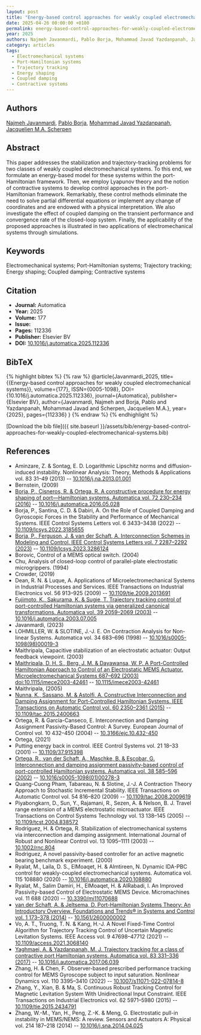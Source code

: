 ```yaml
---
layout: post
title: "Energy-based control approaches for weakly coupled electromechanical systems"
date: 2025-04-26 00:00:00 +0100
permalink: energy-based-control-approaches-for-weakly-coupled-electromechanical-systems
year: 2025
authors: Najmeh Javanmardi, Pablo Borja, Mohammad Javad Yazdanpanah, Jacquelien M.A. Scherpen
category: articles
tags:
  - Electromechanical systems
  - Port-Hamiltonian systems
  - Trajectory tracking
  - Energy shaping
  - Coupled damping
  - Contractive systems
---
```

 
## Authors
[Najmeh Javanmardi](authors/najmeh-javanmardi), [Pablo Borja](authors/luis-pablo-borja), [Mohammad Javad Yazdanpanah](authors/mohammad-javad-yazdanpanah), [Jacquelien M.A. Scherpen](authors/jacquelien-m-a-scherpen)
 
## Abstract
This paper addresses the stabilization and trajectory-tracking problems for two classes of weakly coupled electromechanical systems. To this end, we formulate an energy-based model for these systems within the port-Hamiltonian framework. Then, we employ Lyapunov theory and the notion of contractive systems to develop control approaches in the port-Hamiltonian framework. Remarkably, these control methods eliminate the need to solve partial differential equations or implement any change of coordinates and are endowed with a physical interpretation. We also investigate the effect of coupled damping on the transient performance and convergence rate of the closed-loop system. Finally, the applicability of the proposed approaches is illustrated in two applications of electromechanical systems through simulations.
 
## Keywords
Electromechanical systems; Port-Hamiltonian systems; Trajectory tracking; Energy shaping; Coupled damping; Contractive systems
 
## Citation
- **Journal:** Automatica
- **Year:** 2025
- **Volume:** 177
- **Issue:** 
- **Pages:** 112336
- **Publisher:** Elsevier BV
- **DOI:** [10.1016/j.automatica.2025.112336](https://doi.org/10.1016/j.automatica.2025.112336)
 
## BibTeX
{% highlight bibtex %}
{% raw %}
@article{Javanmardi_2025,
  title={{Energy-based control approaches for weakly coupled electromechanical systems}},
  volume={177},
  ISSN={0005-1098},
  DOI={10.1016/j.automatica.2025.112336},
  journal={Automatica},
  publisher={Elsevier BV},
  author={Javanmardi, Najmeh and Borja, Pablo and Yazdanpanah, Mohammad Javad and Scherpen, Jacquelien M.A.},
  year={2025},
  pages={112336}
}
{% endraw %}
{% endhighlight %}
 
[Download the bib file]({{ site.baseurl }}/assets/bib/energy-based-control-approaches-for-weakly-coupled-electromechanical-systems.bib)
 
## References
- Aminzare, Z. & Sontag, E. D. Logarithmic Lipschitz norms and diffusion-induced instability. Nonlinear Analysis: Theory, Methods &amp; Applications vol. 83 31–49 (2013) -- [10.1016/j.na.2013.01.001](https://doi.org/10.1016/j.na.2013.01.001)
- Bernstein, (2009)
- [Borja, P., Cisneros, R. & Ortega, R. A constructive procedure for energy shaping of port—Hamiltonian systems. Automatica vol. 72 230–234 (2016)](a-constructive-procedure-for-energy-shaping-of-port-hamiltonian-systems) -- [10.1016/j.automatica.2016.05.028](https://doi.org/10.1016/j.automatica.2016.05.028)
- Borja, P., Santina, C. D. & Dabiri, A. On the Role of Coupled Damping and Gyroscopic Forces in the Stability and Performance of Mechanical Systems. IEEE Control Systems Letters vol. 6 3433–3438 (2022) -- [10.1109/lcsys.2022.3185655](https://doi.org/10.1109/lcsys.2022.3185655)
- [Borja, P., Ferguson, J. & van der Schaft, A. Interconnection Schemes in Modeling and Control. IEEE Control Systems Letters vol. 7 2287–2292 (2023)](interconnection-schemes-in-modeling-and-control) -- [10.1109/lcsys.2023.3286124](https://doi.org/10.1109/lcsys.2023.3286124)
- Borovic, Control of a MEMS optical switch. (2004)
- Chu, Analysis of closed-loop control of parallel-plate electrostatic microgrippers. (1994)
- Crowder, (2019)
- Dean, R. N. & Luque, A. Applications of Microelectromechanical Systems in Industrial Processes and Services. IEEE Transactions on Industrial Electronics vol. 56 913–925 (2009) -- [10.1109/tie.2009.2013691](https://doi.org/10.1109/tie.2009.2013691)
- [Fujimoto, K., Sakurama, K. & Sugie, T. Trajectory tracking control of port-controlled Hamiltonian systems via generalized canonical transformations. Automatica vol. 39 2059–2069 (2003)](trajectory-tracking-control-of-port-controlled-hamiltonian-systems-via-generalized-canonical-transformations) -- [10.1016/j.automatica.2003.07.005](https://doi.org/10.1016/j.automatica.2003.07.005)
- Javanmardi, (2023)
- LOHMILLER, W. & SLOTINE, J.-J. E. On Contraction Analysis for Non-linear Systems. Automatica vol. 34 683–696 (1998) -- [10.1016/s0005-1098(98)00019-3](https://doi.org/10.1016/s0005-1098(98)00019-3)
- Maithripala, Capacitive stabilization of an electrostatic actuator: Output feedback viewpoint. (2003)
- [Maithripala, D. H. S., Berg, J. M. & Dayawansa, W. P. A Port-Controlled Hamiltonian Approach to Control of an Electrostatic MEMS Actuator. Microelectromechanical Systems 687–692 (2003) doi:10.1115/imece2003-42461](a-port-controlled-hamiltonian-approach-to-control-of-an-electrostatic-mems-actuator) -- [10.1115/imece2003-42461](https://doi.org/10.1115/imece2003-42461)
- Maithripala, (2005)
- [Nunna, K., Sassano, M. & Astolfi, A. Constructive Interconnection and Damping Assignment for Port-Controlled Hamiltonian Systems. IEEE Transactions on Automatic Control vol. 60 2350–2361 (2015)](constructive-interconnection-and-damping-assignment-for-port-controlled-hamiltonian-systems) -- [10.1109/tac.2015.2400663](https://doi.org/10.1109/tac.2015.2400663)
- Ortega, R. & García-Canseco, E. Interconnection and Damping Assignment Passivity-Based Control: A Survey. European Journal of Control vol. 10 432–450 (2004) -- [10.3166/ejc.10.432-450](https://doi.org/10.3166/ejc.10.432-450)
- Ortega, (2021)
- Putting energy back in control. IEEE Control Systems vol. 21 18–33 (2001) -- [10.1109/37.915398](https://doi.org/10.1109/37.915398)
- [Ortega, R., van der Schaft, A., Maschke, B. & Escobar, G. Interconnection and damping assignment passivity-based control of port-controlled Hamiltonian systems. Automatica vol. 38 585–596 (2002)](interconnection-and-damping-assignment-passivity-based-control-of-port-controlled-hamiltonian-systems) -- [10.1016/s0005-1098(01)00278-3](https://doi.org/10.1016/s0005-1098(01)00278-3)
- Quang-Cuong Pham, Tabareau, N. & Slotine, J.-J. A Contraction Theory Approach to Stochastic Incremental Stability. IEEE Transactions on Automatic Control vol. 54 816–820 (2009) -- [10.1109/tac.2008.2009619](https://doi.org/10.1109/tac.2008.2009619)
- Piyabongkarn, D., Sun, Y., Rajamani, R., Sezen, A. & Nelson, B. J. Travel range extension of a MEMS electrostatic microactuator. IEEE Transactions on Control Systems Technology vol. 13 138–145 (2005) -- [10.1109/tcst.2004.838572](https://doi.org/10.1109/tcst.2004.838572)
- Rodríguez, H. & Ortega, R. Stabilization of electromechanical systems via interconnection and damping assignment. International Journal of Robust and Nonlinear Control vol. 13 1095–1111 (2003) -- [10.1002/rnc.804](https://doi.org/10.1002/rnc.804)
- Rodriguez, A novel passivity-based controller for an active magnetic bearing benchmark experiment. (2000)
- Ryalat, M., Laila, D. S., ElMoaqet, H. & Almtireen, N. Dynamic IDA-PBC control for weakly-coupled electromechanical systems. Automatica vol. 115 108880 (2020) -- [10.1016/j.automatica.2020.108880](https://doi.org/10.1016/j.automatica.2020.108880)
- Ryalat, M., Salim Damiri, H., ElMoaqet, H. & AlRabadi, I. An Improved Passivity-based Control of Electrostatic MEMS Device. Micromachines vol. 11 688 (2020) -- [10.3390/mi11070688](https://doi.org/10.3390/mi11070688)
- [van der Schaft, A. & Jeltsema, D. Port-Hamiltonian Systems Theory: An Introductory Overview. Foundations and Trends® in Systems and Control vol. 1 173–378 (2014)](port-hamiltonian-systems-theory-an-introductory-overview) -- [10.1561/2600000002](https://doi.org/10.1561/2600000002)
- Vo, A. T., Truong, T. N. & Kang, H.-J. A Novel Fixed-Time Control Algorithm for Trajectory Tracking Control of Uncertain Magnetic Levitation Systems. IEEE Access vol. 9 47698–47712 (2021) -- [10.1109/access.2021.3068140](https://doi.org/10.1109/access.2021.3068140)
- [Yaghmaei, A. & Yazdanpanah, M. J. Trajectory tracking for a class of contractive port Hamiltonian systems. Automatica vol. 83 331–336 (2017)](trajectory-tracking-for-a-class-of-contractive-port-hamiltonian-systems) -- [10.1016/j.automatica.2017.06.039](https://doi.org/10.1016/j.automatica.2017.06.039)
- Zhang, H. & Chen, F. Observer-based prescribed performance tracking control for MEMS Gyroscope subject to input saturation. Nonlinear Dynamics vol. 110 3395–3410 (2022) -- [10.1007/s11071-022-07814-8](https://doi.org/10.1007/s11071-022-07814-8)
- Zhang, Y., Xian, B. & Ma, S. Continuous Robust Tracking Control for Magnetic Levitation System With Unidirectional Input Constraint. IEEE Transactions on Industrial Electronics vol. 62 5971–5980 (2015) -- [10.1109/tie.2015.2434791](https://doi.org/10.1109/tie.2015.2434791)
- Zhang, W.-M., Yan, H., Peng, Z.-K. & Meng, G. Electrostatic pull-in instability in MEMS/NEMS: A review. Sensors and Actuators A: Physical vol. 214 187–218 (2014) -- [10.1016/j.sna.2014.04.025](https://doi.org/10.1016/j.sna.2014.04.025)

